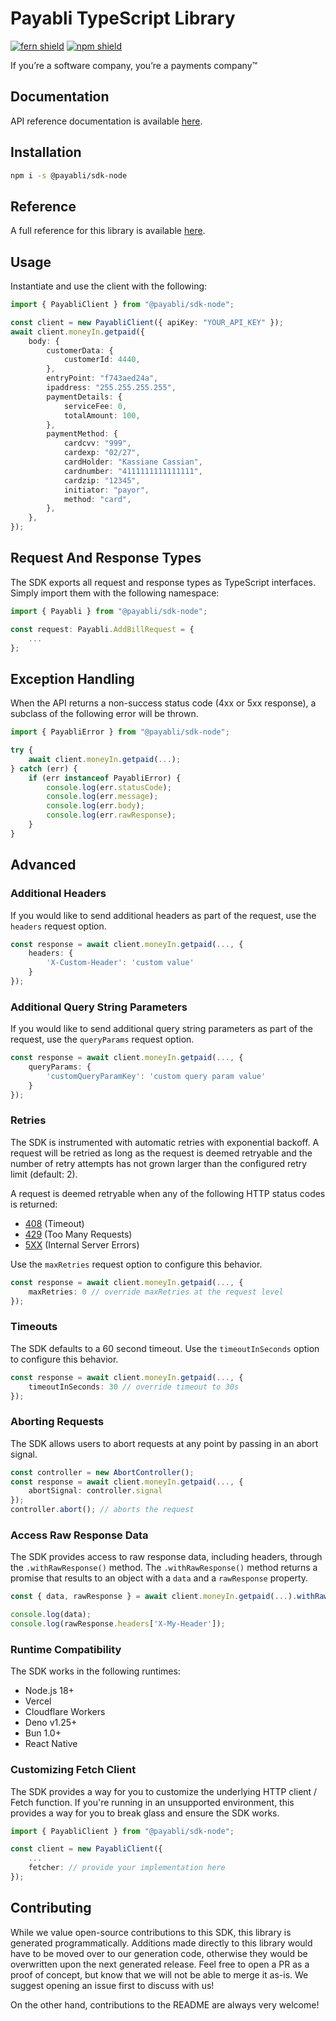 # Payabli TypeScript Library

[![fern shield](https://img.shields.io/badge/%F0%9F%8C%BF-Built%20with%20Fern-brightgreen)](https://buildwithfern.com?utm_source=github&utm_medium=github&utm_campaign=readme&utm_source=https%3A%2F%2Fgithub.com%2Fpayabli%2Fsdk-node)
[![npm shield](https://img.shields.io/npm/v/@payabli/sdk-node)](https://www.npmjs.com/package/@payabli/sdk-node)

If you’re a software company, you’re a payments company™

## Documentation

API reference documentation is available [here](https://docs.payabli.com/).

## Installation

```sh
npm i -s @payabli/sdk-node
```

## Reference

A full reference for this library is available [here](https://github.com/payabli/sdk-node/blob/HEAD/./reference.md).

## Usage

Instantiate and use the client with the following:

```typescript
import { PayabliClient } from "@payabli/sdk-node";

const client = new PayabliClient({ apiKey: "YOUR_API_KEY" });
await client.moneyIn.getpaid({
    body: {
        customerData: {
            customerId: 4440,
        },
        entryPoint: "f743aed24a",
        ipaddress: "255.255.255.255",
        paymentDetails: {
            serviceFee: 0,
            totalAmount: 100,
        },
        paymentMethod: {
            cardcvv: "999",
            cardexp: "02/27",
            cardHolder: "Kassiane Cassian",
            cardnumber: "4111111111111111",
            cardzip: "12345",
            initiator: "payor",
            method: "card",
        },
    },
});
```

## Request And Response Types

The SDK exports all request and response types as TypeScript interfaces. Simply import them with the
following namespace:

```typescript
import { Payabli } from "@payabli/sdk-node";

const request: Payabli.AddBillRequest = {
    ...
};
```

## Exception Handling

When the API returns a non-success status code (4xx or 5xx response), a subclass of the following error
will be thrown.

```typescript
import { PayabliError } from "@payabli/sdk-node";

try {
    await client.moneyIn.getpaid(...);
} catch (err) {
    if (err instanceof PayabliError) {
        console.log(err.statusCode);
        console.log(err.message);
        console.log(err.body);
        console.log(err.rawResponse);
    }
}
```

## Advanced

### Additional Headers

If you would like to send additional headers as part of the request, use the `headers` request option.

```typescript
const response = await client.moneyIn.getpaid(..., {
    headers: {
        'X-Custom-Header': 'custom value'
    }
});
```

### Additional Query String Parameters

If you would like to send additional query string parameters as part of the request, use the `queryParams` request option.

```typescript
const response = await client.moneyIn.getpaid(..., {
    queryParams: {
        'customQueryParamKey': 'custom query param value'
    }
});
```

### Retries

The SDK is instrumented with automatic retries with exponential backoff. A request will be retried as long
as the request is deemed retryable and the number of retry attempts has not grown larger than the configured
retry limit (default: 2).

A request is deemed retryable when any of the following HTTP status codes is returned:

- [408](https://developer.mozilla.org/en-US/docs/Web/HTTP/Status/408) (Timeout)
- [429](https://developer.mozilla.org/en-US/docs/Web/HTTP/Status/429) (Too Many Requests)
- [5XX](https://developer.mozilla.org/en-US/docs/Web/HTTP/Status/500) (Internal Server Errors)

Use the `maxRetries` request option to configure this behavior.

```typescript
const response = await client.moneyIn.getpaid(..., {
    maxRetries: 0 // override maxRetries at the request level
});
```

### Timeouts

The SDK defaults to a 60 second timeout. Use the `timeoutInSeconds` option to configure this behavior.

```typescript
const response = await client.moneyIn.getpaid(..., {
    timeoutInSeconds: 30 // override timeout to 30s
});
```

### Aborting Requests

The SDK allows users to abort requests at any point by passing in an abort signal.

```typescript
const controller = new AbortController();
const response = await client.moneyIn.getpaid(..., {
    abortSignal: controller.signal
});
controller.abort(); // aborts the request
```

### Access Raw Response Data

The SDK provides access to raw response data, including headers, through the `.withRawResponse()` method.
The `.withRawResponse()` method returns a promise that results to an object with a `data` and a `rawResponse` property.

```typescript
const { data, rawResponse } = await client.moneyIn.getpaid(...).withRawResponse();

console.log(data);
console.log(rawResponse.headers['X-My-Header']);
```

### Runtime Compatibility

The SDK works in the following runtimes:

- Node.js 18+
- Vercel
- Cloudflare Workers
- Deno v1.25+
- Bun 1.0+
- React Native

### Customizing Fetch Client

The SDK provides a way for you to customize the underlying HTTP client / Fetch function. If you're running in an
unsupported environment, this provides a way for you to break glass and ensure the SDK works.

```typescript
import { PayabliClient } from "@payabli/sdk-node";

const client = new PayabliClient({
    ...
    fetcher: // provide your implementation here
});
```

## Contributing

While we value open-source contributions to this SDK, this library is generated programmatically.
Additions made directly to this library would have to be moved over to our generation code,
otherwise they would be overwritten upon the next generated release. Feel free to open a PR as
a proof of concept, but know that we will not be able to merge it as-is. We suggest opening
an issue first to discuss with us!

On the other hand, contributions to the README are always very welcome!
